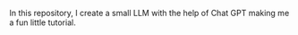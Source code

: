 In this repository, I create a small LLM with the help of Chat GPT making me a fun little tutorial.
